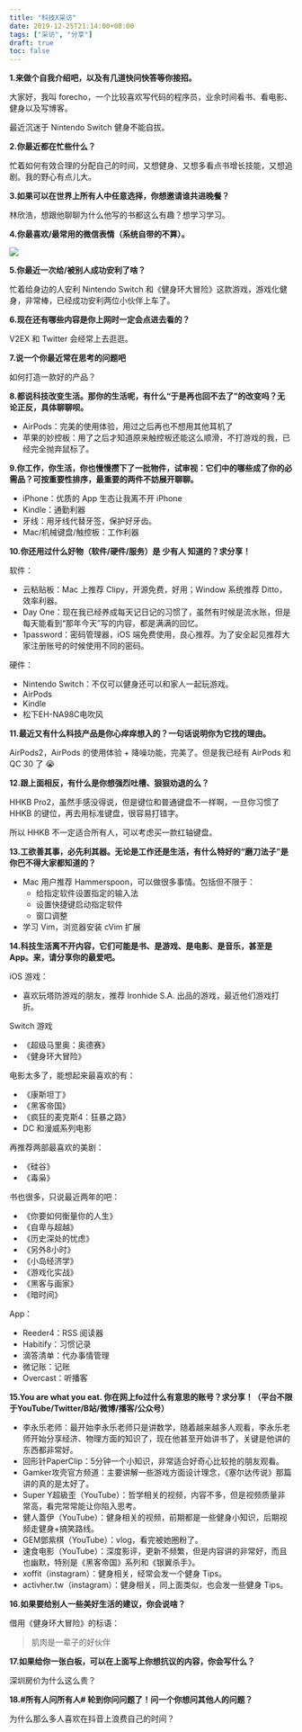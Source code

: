 ```yaml
---
title: "科技X采访"
date: 2019-12-25T21:14:00+08:00
tags: ["采访", "分享"] 
draft: true
toc: false
---
```


**1.来做个自我介绍吧，以及有几道快问快答等你接招。**

大家好，我叫 forecho，一个比较喜欢写代码的程序员，业余时间看书、看电影、健身以及写博客。

最近沉迷于 Nintendo Switch 健身不能自拔。

**2.你最近都在忙些什么？**

忙着如何有效合理的分配自己的时间，又想健身、又想多看点书增长技能，又想追剧。我的野心有点儿大。

**3.如果可以在世界上所有人中任意选择，你想邀请谁共进晚餐？**

林欣浩，想跟他聊聊为什么他写的书都这么有趣？想学习学习。

<!--more-->

**4.你最喜欢/最常用的微信表情（系统自带的不算）。**

![](https://i.loli.net/2019/12/25/e5lMDXzBKbqQSTs.jpg)


**5.你最近一次给/被别人成功安利了啥？**

忙着给身边的人安利 Nintendo Switch 和《健身环大冒险》这款游戏，游戏化健身，非常棒，已经成功安利两位小伙伴上车了。

**6.现在还有哪些内容是你上网时一定会点进去看的？**

V2EX 和 Twitter 会经常上去逛逛。

**7.说一个你最近常在思考的问题吧**

如何打造一款好的产品？

**8.都说科技改变生活。那你的生活呢，有什么“于是再也回不去了”的改变吗？无论正反，具体聊聊呗。**

- AirPods：完美的使用体验，用过之后再也不想用其他耳机了
- 苹果的妙控板：用了之后才知道原来触控板还能这么顺滑，不打游戏的我，已经完全抛弃鼠标了。


**9.你工作，你生活，你也慢慢攒下了一批物件，试审视：它们中的哪些成了你的必需品？可按重要性排序，最重要的两件不妨展开聊聊。**

- iPhone：优质的 App 生态让我离不开 iPhone
- Kindle：通勤利器
- 牙线：用牙线代替牙签，保护好牙齿。
- Mac/机械键盘/触控板：工作利器

**10.你还用过什么好物（软件/硬件/服务）是 少有人 知道的？求分享！**

软件：

- 云粘贴板：Mac 上推荐 Clipy，开源免费，好用；Window 系统推荐 Ditto，效率利器。
- Day One：现在我已经养成每天记日记的习惯了，虽然有时候是流水账，但是每天能看到“那年今天”写的内容，都是满满的回忆。
- 1password：密码管理器，iOS 端免费使用，良心推荐。为了安全起见推荐大家注册账号的时候使用不同的密码。

硬件：

- Nintendo Switch：不仅可以健身还可以和家人一起玩游戏。
- AirPods
- Kindle
- 松下EH-NA98C电吹风


**11.最近又有什么科技产品是你心痒痒想入的？一句话说明你为它找的理由。**

AirPods2，AirPods 的使用体验 + 降噪功能，完美了。但是我已经有 AirPods 和 QC 30 了 😭


**12.跟上面相反，有什么是你想强烈吐槽、狠狠劝退的么？**

HHKB Pro2，虽然手感没得说，但是键位和普通键盘不一样啊，一旦你习惯了 HHKB 的键位，再去用标准键盘，很容易打错字。

所以 HHKB 不一定适合所有人，可以考虑买一款红轴键盘。

**13.工欲善其事，必先利其器。无论是工作还是生活，有什么特好的“磨刀法子”是你巴不得大家都知道的？**


- Mac 用户推荐 Hammerspoon，可以做很多事情。包括但不限于：
  - 给指定软件设置指定的输入法
  - 设置快捷键启动指定软件
  - 窗口调整
- 学习 Vim，浏览器安装 cVim 扩展

**14.科技生活离不开内容，它们可能是书、是游戏、是电影、是音乐，甚至是App。来，请分享你的最爱吧。**


iOS 游戏：

- 喜欢玩塔防游戏的朋友，推荐 Ironhide S.A. 出品的游戏，最近他们游戏打折。

Switch 游戏

- 《超级马里奥：奥德赛》
- 《健身环大冒险》

电影太多了，能想起来最喜欢的有：

- 《康斯坦丁》
- 《黑客帝国》
- 《疯狂的麦克斯4：狂暴之路》
- DC 和漫威系列电影

再推荐两部最喜欢的美剧：

- 《硅谷》
- 《毒枭》

书也很多，只说最近两年的吧：

- 《你要如何衡量你的人生》
- 《自卑与超越》
- 《历史深处的忧虑》
- 《另外8小时》
- 《小岛经济学》
- 《游戏化实战》
- 《黑客与画家》
- 《暗时间》

App：

- Reeder4：RSS 阅读器
- Habitify：习惯记录
- 滴答清单：代办事情管理
- 微记账：记账
- Overcast：听播客

**15.You are what you eat. 你在网上fo过什么有意思的账号？求分享！（平台不限于YouTube/Twitter/B站/微博/播客/公众号）**

- 李永乐老师：最开始李永乐老师只是讲数学，随着越来越多人观看，李永乐老师开始分享经济、物理方面的知识了，现在他甚至开始讲书了，关键是他讲的东西都非常好。
- 回形针PaperClip：5分钟一个小知识，非常适合好奇心比较抢的朋友观看。
- Gamker攻壳官方频道：主要讲解一些游戏方面设计理念，《塞尔达传说》那篇讲的真的是太好了。
- Super Y超級歪（YouTube）：哲学相关的视频，内容不多，但是视频质量非常高，看完常常能让你陷入思考。
- 健人蓋伊（YouTube）：健身相关的视频，前期都是一些健身小知识，后期视频走健身+搞笑路线。
- GEM鄧紫棋（YouTube）：vlog，看完被她圈粉了。
- 速食电影（YouTube）：深度影评，更新不频繁，但是内容讲的非常好，而且也幽默，特别是《黑客帝国》系列和《银翼杀手》。
- xoffit（instagram）：健身相关，经常会发一个健身 Tips。
- activher.tw（instagram）：健身相关，同上面类似，也会发一些健身 Tips。


**16.如果要给别人一些美好生活的建议，你会说啥？**

借用《健身环大冒险》的标语：

> 肌肉是一辈子的好伙伴

**17.如果给你一张白板，可以在上面写上你想抗议的内容，你会写什么？**

深圳房价为什么这么贵？

**18.#所有人问所有人# 轮到你问问题了！问一个你想问其他人的问题？**

为什么那么多人喜欢在抖音上浪费自己的时间？